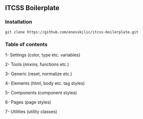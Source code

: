 ## ITCSS Boilerplate

### Installation

```
git clone https://github.com/enesskilic/itcss-boilerplate.git
```

### Table of contents
1- Settings (color, type etc. variables)

2- Tools (mixins, functions etc.)

3- Generic (reset, normalize etc.)

4- Elements (html, body etc. tag styles)

5- Components (component styles)

6- Pages (page styles)

7- Utilities (utility classes)
